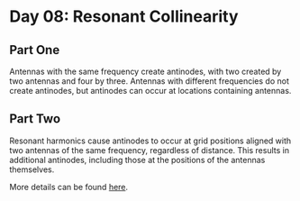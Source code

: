 # Day 08: Resonant Collinearity

## Part One

Antennas with the same frequency create antinodes, with two created by two antennas and four by three. Antennas with different frequencies do not create antinodes, but antinodes can occur at locations containing antennas.

## Part Two

Resonant harmonics cause antinodes to occur at grid positions aligned with two antennas of the same frequency, regardless of distance. This results in additional antinodes, including those at the positions of the antennas themselves.

More details can be found [here](https://adventofcode.com/2024/day/8).
